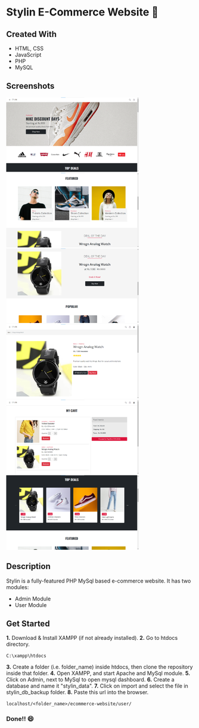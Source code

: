 # Stylin E-Commerce Website 🛒

## Created With 

- HTML, CSS
- JavaScript
- PHP
- MySQL

## Screenshots 
<p>
<img src="project_images/ecom project (1).png" height=200/>
<img src="project_images/ecom project (2).png" height=200/>
<img src="project_images/ecom project (3).png" height=200/>
<img src="project_images/ecom project (6).png" height=200/>
<img src="project_images/ecom project (7).png" height=200/>
<img src="project_images/ecom project (8).png" height=200/>
</p>

## Description

Stylin is a fully-featured PHP MySql based e-commerce website. 
It has two modules:
- Admin Module
- User Module

## Get Started

**1.** Download & Install XAMPP (if not already installed).
**2.** Go to htdocs directory.
```
C:\xampp\htdocs
```
**3.** Create a folder (i.e. folder_name) inside htdocs, then clone the repository inside that folder.
**4.** Open XAMPP, and start Apache and MySql module.
**5.** Click on Admin, next to MySql to open mysql dashboard.
**6.** Create a database and name it "stylin_data".
**7.** Click on import and select the file in stylin_db_backup folder.
**8.** Paste this url into the browser.
```
localhost/<folder_name>/ecommerce-website/user/
```
### Done!! 😄
